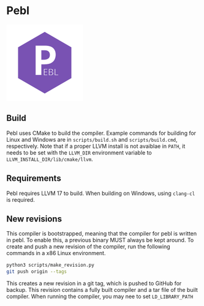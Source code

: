 # Pebl

![pebl icon](highlight/pebl/icons/pebl.svg)

## Build

Pebl uses CMake to build the compiler. Example commands for building for Linux and Windows are in `scripts/build.sh` and `scripts/build.cmd`, respectively. Note that if a proper LLVM install is not avaiblae in `PATH`, it needs to be set with the `LLVM_DIR` environment variable to `LLVM_INSTALL_DIR/lib/cmake/llvm`.

## Requirements

Pebl requires LLVM 17 to build. When building on Windows, using `clang-cl` is required.

## New revisions

This compiler is bootstrapped, meaning that the compiler for pebl is written in pebl. To enable this, a previous binary MUST always be kept around. To create and push a new revision of the compiler, run the following commands in a x86 Linux environment.

```bash
python3 scripts/make_revision.py
git push origin --tags
```

This creates a new revision in a git tag, which is pushed to GitHub for backup. This revision contains a fully built compiler and a tar file of the built compiler. When running the compiler, you may nee to set `LD_LIBRARY_PATH`
